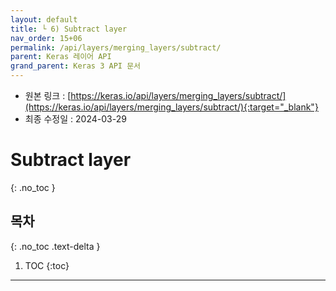 ```yaml
---
layout: default
title: └ 6) Subtract layer
nav_order: 15+06
permalink: /api/layers/merging_layers/subtract/
parent: Keras 레이어 API
grand_parent: Keras 3 API 문서
---
```


* 원본 링크 : [https://keras.io/api/layers/merging_layers/subtract/](https://keras.io/api/layers/merging_layers/subtract/){:target="_blank"}
* 최종 수정일 : 2024-03-29

# Subtract layer
{: .no_toc }

## 목차
{: .no_toc .text-delta }

1. TOC
{:toc}

---
